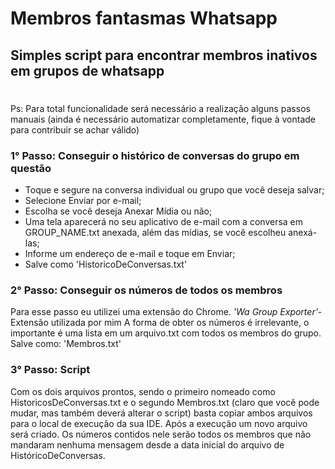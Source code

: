 # Membros fantasmas Whatsapp

## Simples script para encontrar membros inativos em grupos de whatsapp<h1>
  
Ps: Para total funcionalidade será necessário a realização alguns passos manuais (ainda é necessário automatizar completamente, fique à vontade para contribuir se achar válido)

### 1° Passo: Conseguir o histórico de conversas do grupo em questão 
  
- Toque e segure na conversa individual ou grupo que você deseja salvar;
- Selecione Enviar por e-mail; 
- Escolha se você deseja Anexar Mídia ou não; 
- Uma tela aparecerá no seu aplicativo de e-mail com a conversa em GROUP_NAME.txt anexada, além das mídias, se você escolheu anexá-las; 
- Informe um endereço de e-mail e toque em Enviar; 
- Salve como 'HistoricoDeConversas.txt'

### 2° Passo: Conseguir os números de todos os membros 
  
Para esse passo eu utilizei uma extensão do Chrome. 
  _'Wa Group Exporter'_- Extensão utilizada por mim
A forma de obter os números é irrelevante, o importante é uma lista em um arquivo.txt com todos os membros do grupo.
Salve como: 'Membros.txt'

### 3° Passo: Script 

Com os dois arquivos prontos, sendo o primeiro nomeado como HistoricosDeConversas.txt e o segundo Membros.txt (claro que você pode mudar, mas também deverá alterar o script) basta copiar ambos arquivos para o local de execução da sua IDE.
Após a execução um novo arquivo será criado.
Os números contidos nele serão todos os membros que não mandaram nenhuma mensagem desde a data inicial do arquivo de HistóricoDeConversas.
